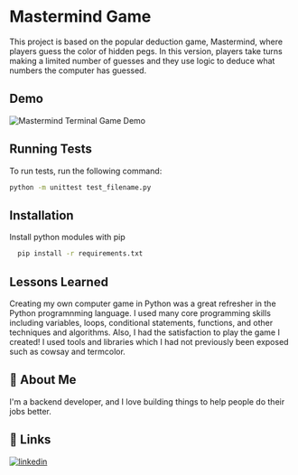# Mastermind Game

This project is based on the popular deduction game, Mastermind, where players guess the color of hidden pegs. In this version, players take turns making a limited number of guesses and they use logic to deduce what numbers the computer has guessed.

## Demo

![Mastermind Terminal Game Demo](media/mastermind)

## Running Tests

To run tests, run the following command:

```bash
python -m unittest test_filename.py
```

## Installation

Install python modules with pip
```bash
  pip install -r requirements.txt
```
    
## Lessons Learned

Creating my own computer game in Python was a great refresher in the Python programnming language. I used many core programming skills including variables, loops, conditional statements, functions, and other techniques and algorithms. Also, I had the satisfaction to play the game I created! I used tools and libraries which I had not previously been exposed such as cowsay and termcolor. 

## 🚀 About Me
I'm a backend developer, and I love building things to help people do their jobs better. 
## 🔗 Links
[![linkedin](https://img.shields.io/badge/linkedin-0A66C2?style=for-the-badge&logo=linkedin&logoColor=white)](https://www.linkedin.com/)
